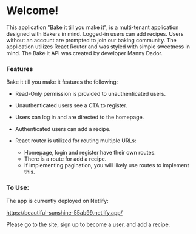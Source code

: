 
# Welcome!

This application "Bake it till you make it", is a multi-tenant application designed with Bakers in mind. Logged-in users can add recipes. Users without an account are prompted to join our baking community.  The application utilizes React Router and was styled with simple sweetness in mind. The Bake it API was created by developer Manny Dador.

### Features

Bake it till you make it features the following:

* Read-Only permission is provided to unauthenticated users.
* Unauthenticated users see a CTA to register.
* Users can log in and are directed to the homepage.
* Authenticated users can add a recipe.



* React router is utilized for routing multiple URLs:
  * Homepage, login and register have their own routes.
  * There is a route for add a recipe.
  * If implementing pagination, you will likely use routes to implement this.


### To Use:
The app is currently deployed on Netlify: 

https://beautiful-sunshine-55ab99.netlify.app/

Please go to the site, sign up to become a user, and add a recipe.
